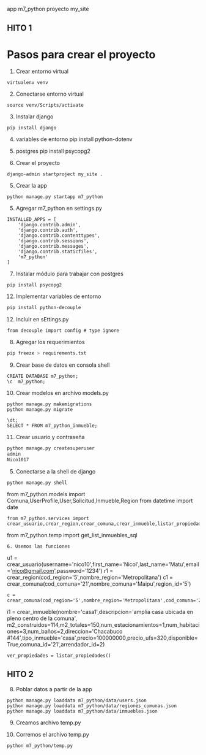 app m7_python
proyecto my_site
## HITO 1

# Pasos para crear el proyecto
1. Crear entorno virtual
```
virtualenv venv
```
2. Conectarse entorno virtual
```
source venv/Scripts/activate
```
3. Instalar django
```
pip install django
```
4. variables de entorno
pip install python-dotenv

5. postgres
pip install psycopg2

4. Crear el proyecto
```
django-admin startproject my_site .
```
5. Crear la app
```
python manage.py startapp m7_python
```
5. Agregar m7_python en settings.py
```
INSTALLED_APPS = [
    'django.contrib.admin',
    'django.contrib.auth',
    'django.contrib.contenttypes',
    'django.contrib.sessions',
    'django.contrib.messages',
    'django.contrib.staticfiles',
    'm7_python'
]
```
7. Instalar módulo para trabajar con postgres
```
pip install psycopg2
```
12. Implementar variables de entorno
```bash
pip install python-decouple
```
12. Incluir en sEttings.py
```
from decouple import config # type ignore
```
8. Agregar los requerimientos
```bash
pip freeze > requirements.txt
```
9. Crear base de datos en consola shell
```
CREATE DATABASE m7_python;
\c  m7_python;
```
10. Crear modelos en archivo models.py
```
python manage.py makemigrations
python manage.py migrate

\dt;
SELECT * FROM m7_python_inmueble;
```
11. Crear usuario y contraseña
```bash
python manage.py createsuperuser
admin
Nico1017
```

5. Conectarse a la shell de django
```
python manage.py shell
```
from m7_python.models import Comuna,UserProfile,User,Solicitud,Inmueble,Region
from datetime import date
```
from m7_python.services import crear_usuario,crear_region,crear_comuna,crear_inmueble,listar_propiedades,actualizar_disponibilidad,eliminar_inmueble
```
from m7_python.temp import get_list_inmuebles_sql

```
6. Usemos las funciones
```
u1 = crear_usuario(username='nico10',first_name='Nicol',last_name='Matu',email='nico@gmail.com',password='1234')
r1 = crear_region(cod_region='5',nombre_region='Metropolitana')
c1 = crear_comuna(cod_comuna='21',nombre_comuna='Maipu',region_id='5')
```
c = crear_comuna(cod_region='5',nombre_region='Metropolitana',cod_comuna='21',nombre_comuna='Maipu')
```
i1 = crear_inmueble(nombre='casa1',descripcion='amplia casa ubicada en pleno centro de la comuna', m2_construidos=114,m2_totales=150,num_estacionamientos=1,num_habitaciones=3,num_baños=2,direccion='Chacabuco #144',tipo_inmueble='casa',precio=100000000,precio_ufs=320,disponible=True,comuna_id='21',arrendador_id=2)
```
ver_propiedades = listar_propiedades()
``` 

## HITO 2
8. Poblar datos a partir de la app
```
python manage.py loaddata m7_python/data/users.json
python manage.py loaddata m7_python/data/regiones_comunas.json
python manage.py loaddata m7_python/data/inmuebles.json
```

9. Creamos archivo temp.py

10. Corremos el archivo temp.py
```
python m7_python/temp.py
```

